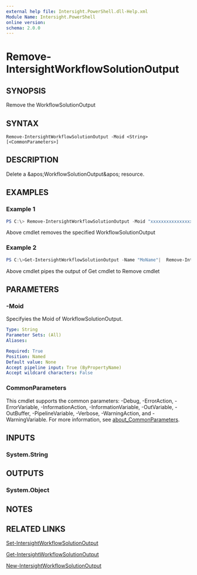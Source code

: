 ```yaml
---
external help file: Intersight.PowerShell.dll-Help.xml
Module Name: Intersight.PowerShell
online version:
schema: 2.0.0
---
```


# Remove-IntersightWorkflowSolutionOutput

## SYNOPSIS
Remove the WorkflowSolutionOutput

## SYNTAX

```
Remove-IntersightWorkflowSolutionOutput -Moid <String> [<CommonParameters>]
```

## DESCRIPTION
Delete a &amp;apos;WorkflowSolutionOutput&amp;apos; resource.

## EXAMPLES

### Example 1
```powershell
PS C:\> Remove-IntersightWorkflowSolutionOutput -Moid "xxxxxxxxxxxxxxxxxxxxxxxxxxx"
```
Above cmdlet removes the specified WorkflowSolutionOutput 

### Example 2
```powershell
PS C:\>Get-IntersightWorkflowSolutionOutput -Name "MoName"|  Remove-IntersightWorkflowSolutionOutput
```
Above cmdlet pipes the output of Get cmdlet to Remove cmdlet

## PARAMETERS

### -Moid
Specifyies the Moid of WorkflowSolutionOutput.

```yaml
Type: String
Parameter Sets: (All)
Aliases:

Required: True
Position: Named
Default value: None
Accept pipeline input: True (ByPropertyName)
Accept wildcard characters: False
```

### CommonParameters
This cmdlet supports the common parameters: -Debug, -ErrorAction, -ErrorVariable, -InformationAction, -InformationVariable, -OutVariable, -OutBuffer, -PipelineVariable, -Verbose, -WarningAction, and -WarningVariable. For more information, see [about_CommonParameters](http://go.microsoft.com/fwlink/?LinkID=113216).

## INPUTS

### System.String

## OUTPUTS

### System.Object
## NOTES

## RELATED LINKS

[Set-IntersightWorkflowSolutionOutput](./Set-IntersightWorkflowSolutionOutput.md)

[Get-IntersightWorkflowSolutionOutput](./Get-IntersightWorkflowSolutionOutput.md)

[New-IntersightWorkflowSolutionOutput](./New-IntersightWorkflowSolutionOutput.md)

